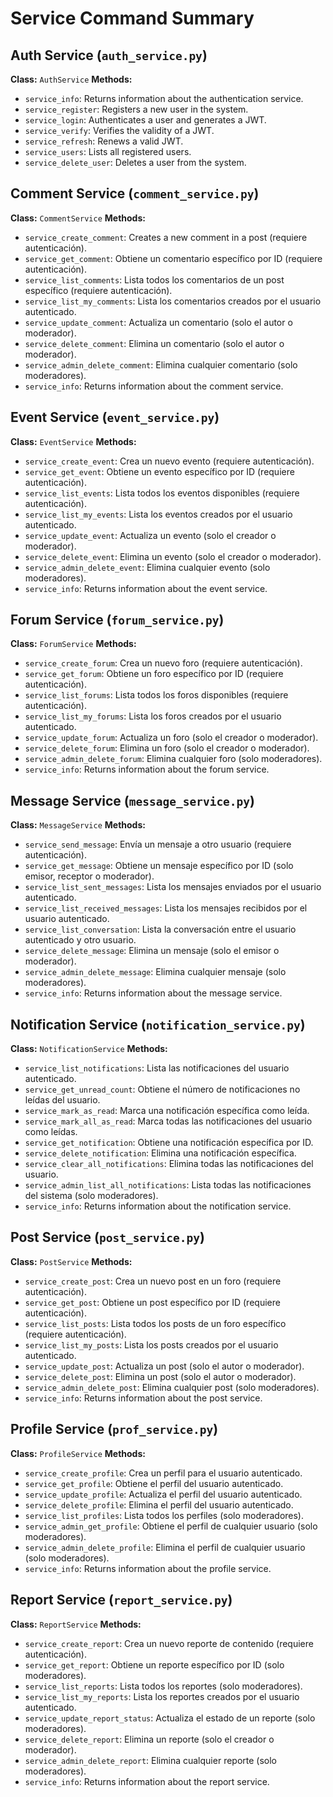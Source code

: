 # Service Command Summary

## Auth Service (`auth_service.py`)
**Class:** `AuthService`
**Methods:**
- `service_info`: Returns information about the authentication service.
- `service_register`: Registers a new user in the system.
- `service_login`: Authenticates a user and generates a JWT.
- `service_verify`: Verifies the validity of a JWT.
- `service_refresh`: Renews a valid JWT.
- `service_users`: Lists all registered users.
- `service_delete_user`: Deletes a user from the system.

## Comment Service (`comment_service.py`)
**Class:** `CommentService`
**Methods:**
- `service_create_comment`: Creates a new comment in a post (requiere autenticación).
- `service_get_comment`: Obtiene un comentario específico por ID (requiere autenticación).
- `service_list_comments`: Lista todos los comentarios de un post específico (requiere autenticación).
- `service_list_my_comments`: Lista los comentarios creados por el usuario autenticado.
- `service_update_comment`: Actualiza un comentario (solo el autor o moderador).
- `service_delete_comment`: Elimina un comentario (solo el autor o moderador).
- `service_admin_delete_comment`: Elimina cualquier comentario (solo moderadores).
- `service_info`: Returns information about the comment service.

## Event Service (`event_service.py`)
**Class:** `EventService`
**Methods:**
- `service_create_event`: Crea un nuevo evento (requiere autenticación).
- `service_get_event`: Obtiene un evento específico por ID (requiere autenticación).
- `service_list_events`: Lista todos los eventos disponibles (requiere autenticación).
- `service_list_my_events`: Lista los eventos creados por el usuario autenticado.
- `service_update_event`: Actualiza un evento (solo el creador o moderador).
- `service_delete_event`: Elimina un evento (solo el creador o moderador).
- `service_admin_delete_event`: Elimina cualquier evento (solo moderadores).
- `service_info`: Returns information about the event service.

## Forum Service (`forum_service.py`)
**Class:** `ForumService`
**Methods:**
- `service_create_forum`: Crea un nuevo foro (requiere autenticación).
- `service_get_forum`: Obtiene un foro específico por ID (requiere autenticación).
- `service_list_forums`: Lista todos los foros disponibles (requiere autenticación).
- `service_list_my_forums`: Lista los foros creados por el usuario autenticado.
- `service_update_forum`: Actualiza un foro (solo el creador o moderador).
- `service_delete_forum`: Elimina un foro (solo el creador o moderador).
- `service_admin_delete_forum`: Elimina cualquier foro (solo moderadores).
- `service_info`: Returns information about the forum service.

## Message Service (`message_service.py`)
**Class:** `MessageService`
**Methods:**
- `service_send_message`: Envía un mensaje a otro usuario (requiere autenticación).
- `service_get_message`: Obtiene un mensaje específico por ID (solo emisor, receptor o moderador).
- `service_list_sent_messages`: Lista los mensajes enviados por el usuario autenticado.
- `service_list_received_messages`: Lista los mensajes recibidos por el usuario autenticado.
- `service_list_conversation`: Lista la conversación entre el usuario autenticado y otro usuario.
- `service_delete_message`: Elimina un mensaje (solo el emisor o moderador).
- `service_admin_delete_message`: Elimina cualquier mensaje (solo moderadores).
- `service_info`: Returns information about the message service.

## Notification Service (`notification_service.py`)
**Class:** `NotificationService`
**Methods:**
- `service_list_notifications`: Lista las notificaciones del usuario autenticado.
- `service_get_unread_count`: Obtiene el número de notificaciones no leídas del usuario.
- `service_mark_as_read`: Marca una notificación específica como leída.
- `service_mark_all_as_read`: Marca todas las notificaciones del usuario como leídas.
- `service_get_notification`: Obtiene una notificación específica por ID.
- `service_delete_notification`: Elimina una notificación específica.
- `service_clear_all_notifications`: Elimina todas las notificaciones del usuario.
- `service_admin_list_all_notifications`: Lista todas las notificaciones del sistema (solo moderadores).
- `service_info`: Returns information about the notification service.

## Post Service (`post_service.py`)
**Class:** `PostService`
**Methods:**
- `service_create_post`: Crea un nuevo post en un foro (requiere autenticación).
- `service_get_post`: Obtiene un post específico por ID (requiere autenticación).
- `service_list_posts`: Lista todos los posts de un foro específico (requiere autenticación).
- `service_list_my_posts`: Lista los posts creados por el usuario autenticado.
- `service_update_post`: Actualiza un post (solo el autor o moderador).
- `service_delete_post`: Elimina un post (solo el autor o moderador).
- `service_admin_delete_post`: Elimina cualquier post (solo moderadores).
- `service_info`: Returns information about the post service.

## Profile Service (`prof_service.py`)
**Class:** `ProfileService`
**Methods:**
- `service_create_profile`: Crea un perfil para el usuario autenticado.
- `service_get_profile`: Obtiene el perfil del usuario autenticado.
- `service_update_profile`: Actualiza el perfil del usuario autenticado.
- `service_delete_profile`: Elimina el perfil del usuario autenticado.
- `service_list_profiles`: Lista todos los perfiles (solo moderadores).
- `service_admin_get_profile`: Obtiene el perfil de cualquier usuario (solo moderadores).
- `service_admin_delete_profile`: Elimina el perfil de cualquier usuario (solo moderadores).
- `service_info`: Returns information about the profile service.

## Report Service (`report_service.py`)
**Class:** `ReportService`
**Methods:**
- `service_create_report`: Crea un nuevo reporte de contenido (requiere autenticación).
- `service_get_report`: Obtiene un reporte específico por ID (solo moderadores).
- `service_list_reports`: Lista todos los reportes (solo moderadores).
- `service_list_my_reports`: Lista los reportes creados por el usuario autenticado.
- `service_update_report_status`: Actualiza el estado de un reporte (solo moderadores).
- `service_delete_report`: Elimina un reporte (solo el creador o moderador).
- `service_admin_delete_report`: Elimina cualquier reporte (solo moderadores).
- `service_info`: Returns information about the report service.
